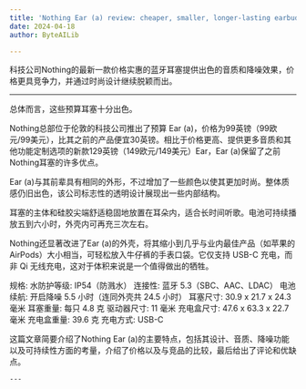 ```yaml
---
title: 'Nothing Ear (a) review: cheaper, smaller, longer-lasting earbuds'
date: 2024-04-18
author: ByteAILib

---
```


科技公司Nothing的最新一款价格实惠的蓝牙耳塞提供出色的音质和降噪效果，价格更具竞争力，并通过时尚设计继续脱颖而出。

---
总体而言，这些预算耳塞十分出色。

Nothing总部位于伦敦的科技公司推出了预算 Ear (a)，价格为99英镑（99欧元/99美元），比其之前的产品便宜30英镑。相比于价格更高、提供更多音质和其他功能定制选项的新款129英镑（149欧元/149美元）Ear，Ear (a)保留了之前Nothing耳塞的许多优点。

Ear (a)与其前辈具有相同的外形，不过增加了一些颜色以使其更加时尚。整体质感仍旧出色，该公司标志性的透明设计展现出一些内部结构。

耳塞的主体和硅胶尖端舒适稳固地放置在耳朵内，适合长时间听歌。电池可持续播放五到六小时，外壳内可再充三次左右。

Nothing还显著改进了Ear (a)的外壳，将其缩小到几乎与业内最佳产品（如苹果的AirPods）大小相当，可轻松放入牛仔裤的手表口袋。它仅支持 USB-C 充电，而非 Qi 无线充电，这对于体积来说是一个值得做出的牺牲。

规格:
水防护等级: IP54（防溅水）
连接性: 蓝牙 5.3（SBC、AAC、LDAC）
电池续航: 开启降噪 5.5 小时（连同外壳共 24.5 小时）
耳塞尺寸: 30.9 x 21.7 x 24.3 毫米
耳塞重量: 每只 4.8 克
驱动器尺寸: 11 毫米
充电盒尺寸: 47.6 x 63.3 x 22.7 毫米
充电盒重量: 39.6 克
充电方式: USB-C

这篇文章简要介绍了Nothing Ear (a)的主要特点，包括其设计、音质、降噪功能以及可持续性方面的考量，介绍了价格以及与竞品的比较，最后给出了评论和优缺点。

```
---
